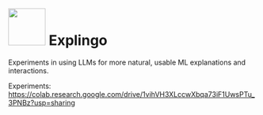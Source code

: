 # <img src="https://github.com/sibyl-dev/Explingo/blob/main/parrot.jpg" width="auto" height="75"> Explingo

Experiments in using LLMs for more natural, usable ML explanations and interactions.

Experiments: https://colab.research.google.com/drive/1vihVH3XLccwXbqa73iF1UwsPTu_3PNBz?usp=sharing 

